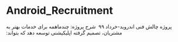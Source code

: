 # Android_Recruitment
پروژه چالش فنی اندروید-خرداد ۹۹
&#x202b; 
شرح پروژه:
چندماهمه برای خدمات بهتر به مشتریان، تصمیم گرفته اپلیکیشنی توسعه دهد که بتواند:

